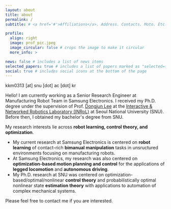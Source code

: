 ```yaml
---
layout: about
title: about
permalink: /
subtitle: # <a href='#'>Affiliations</a>. Address. Contacts. Moto. Etc.

profile:
  align: right
  image: prof_pic.jpeg
  image_circular: false # crops the image to make it circular
  more_info: >

news: false # includes a list of news items
selected_papers: true # includes a list of papers marked as "selected={true}"
social: true # includes social icons at the bottom of the page
---
```


kkm0313 [at] snu [dot] ac [dot] kr

Hello! I am currently working as a Senior Research Engineer at Manufacturing Robot Team in Samsung Electronics. I received my Ph.D. degree under the supervision of Prof. [Dongjun Lee](https://scholar.google.com/citations?user=qKexATgAAAAJ&hl=en) at the [Interactive & Networked Robotics Laboratory (INRoL)](https://www.inrol.snu.ac.kr) at Seoul National University (SNU). Before then, I obtained my bachelor's degree from SNU.

My research interests lie across **robot learning, control theory, and optimization**.
* My current research at Samsung Electronics is centered on **robot learning** of contact-rich **bimanual manipulation** tasks in unsructured environments focusing on manufacturing robots.
* At Samsung Electronics, my research was also centered on **optimization-based motion planning and control** for the applications of **legged locomotion** and **autonomous driving**.
* My Ph.D. research at SNU was centered on optimization-based/optimal/nonlinear **control theory** and probabilistically optimal nonlinear state **estimation theory** with applications to automation of complex mechanical systems.

Please feel free to contact me if you are interested.

<br>